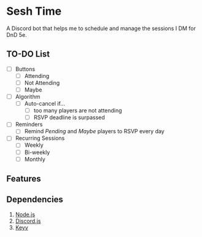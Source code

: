 # Sesh Time
A Discord bot that helps me to schedule and manage the sessions I DM for DnD 5e.

## TO-DO List
- [ ] Buttons
    - [ ] Attending
    - [ ] Not Attending
    - [ ] Maybe
- [ ] Algorithm
    - [ ] Auto-cancel if...
        - [ ] too many players are not attending
        - [ ] RSVP deadline is surpassed
- [ ] Reminders
    - [ ] Remind *Pending* and *Maybe* players to RSVP every day
- [ ] Recurring Sessions
    - [ ] Weekly
    - [ ] Bi-weekly
    - [ ] Monthly

## Features


## Dependencies
1. [Node.js](https://nodejs.org/en/)
2. [Discord.js](https://discord.js.org/#/)
3. [Keyv](https://keyv.org/)